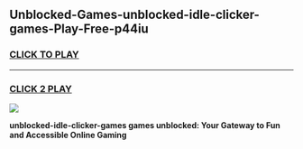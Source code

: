 
## Unblocked-Games-unblocked-idle-clicker-games-Play-Free-p44iu
<h3>
<a href="https://premium76.site?title=unblocked-idle-clicker-games&ref=23A">CLICK TO PLAY</a></h3>
<hr>

<h3>
<a href="https://premium76.site?title=unblocked-idle-clicker-games&ref=23A">CLICK 2 PLAY</a>
  
</h3>

<a href="https://premium76.site?title=unblocked-idle-clicker-games&ref=23A"><img src="https://clearcache.store/games.png"></a>


**unblocked-idle-clicker-games games unblocked: Your Gateway to Fun and Accessible Online Gaming**
